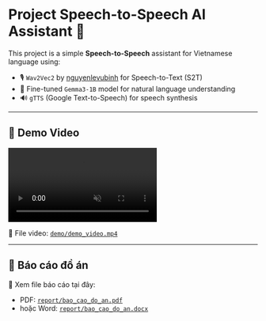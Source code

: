 # Project Speech-to-Speech AI Assistant 🤖

This project is a simple **Speech-to-Speech** assistant for Vietnamese language using:

- 🎙️ `Wav2Vec2` by [nguyenlevubinh](https://github.com/nguyenlevubinh) for Speech-to-Text (S2T)
- 🧠 Fine-tuned `Gemma3-1B` model for natural language understanding
- 🔊 `gTTS` (Google Text-to-Speech) for speech synthesis

---

## 🧪 Demo Video
<style>
  video {
    max-width: 100%;
    height: auto;
  }
</style>

<video src="Demo.mp4" controls autoplay loop muted></video>

📁 File video: [`demo/demo_video.mp4`](Demo.mp4)

---

## 📄 Báo cáo đồ án

📑 Xem file báo cáo tại đây:

- PDF: [`report/bao_cao_do_an.pdf`](report/bao_cao_do_an.pdf)
- hoặc Word: [`report/bao_cao_do_an.docx`](report/bao_cao_do_an.docx)